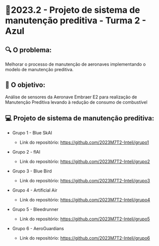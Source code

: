 # 🙋‍2023.2 - Projeto de sistema de manutenção preditiva - Turma 2 - Azul

## 🔍 O problema:

Melhorar o processo de manutenção de aeronaves implementando o modelo de manutenção preditiva.

## 🎯 O objetivo:

Análise de sensores da Aeronave Embraer E2 para realização de Manutenção Preditiva levando à redução de consumo de combustível

## 💻  Projeto de sistema de manutenção preditiva:

- Grupo 1 - Blue SkAI
  - Link do repositório: https://github.com/2023M7T2-Inteli/grupo1

- Grupo 2 - flAI
  - Link do repositório: https://github.com/2023M7T2-Inteli/grupo2

- Grupo 3 - Blue Bird
  - Link do repositório: https://github.com/2023M7T2-Inteli/grupo3

- Grupo 4 - Artificial Air
  - Link do repositório: https://github.com/2023M7T2-Inteli/grupo4

- Grupo 5 - Bleedrunner 
  - Link do repositório: https://github.com/2023M7T2-Inteli/grupo5

- Grupo 6 - AeroGuardians
  - Link do repositório: https://github.com/2023M7T2-Inteli/grupo6
